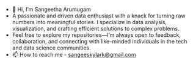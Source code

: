 - 👋 Hi, I’m Sangeetha Arumugam
- A passionate and driven data enthusiast with a knack for turning raw numbers into meaningful stories. I specialize in data analysis, visualization, and crafting efficient solutions to complex problems. 
- Feel free to explore my repositories—I’m always open to feedback, collaboration, and connecting with like-minded individuals in the tech and data science communities.
- 📫 How to reach me - sangeeskylark@gmail.com

<!---
Sangeetha1193/Sangeetha1193 is a ✨ special ✨ repository because its `README.md` (this file) appears on your GitHub profile.
You can click the Preview link to take a look at your changes.
--->
